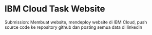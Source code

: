 # IBM Cloud Task Website
Submission: Membuat website, mendeploy website di IBM Cloud, push source code ke repository github dan posting semua data di linkedin
